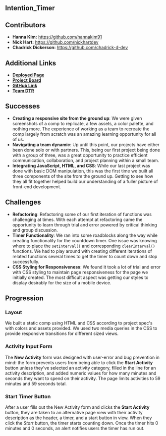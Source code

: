 ## Intention_Timer

## Contributors
- **Hanna Kim:** https://github.com/hannakim91
- **Nick Hart:** https://github.com/nickhartdev
- **Chadrick Dickerson:** https://github.com/chadrick-d-dev
## Additional Links
- **[Deployed Page](https://nickhartdev.github.io/Intention_Timer/)**
- **[Project Board](https://github.com/nickhartdev/Intention_Timer/projects/1)**
- **[GitHub Link](https://github.com/nickhartdev/Intention_Timer)**
- **[Team DTR](https://gist.github.com/nickhartdev/857df23059be59dc29b5751cd00fd2ad)**
## Successes
- **Creating a responsive site from the ground up**: We were given screenshots of a comp to replicate, a few assets, a color palette, and nothing more. The experience of working as a team to recreate the comp largely from scratch was an amazing learning opportunity for all of us.
- **Navigating a team dynamic**: Up until this point, our projects have either been done solo or with partners. This, being our first project being done with a group of three, was a great opportunity to practice efficient communication, collaboration, and project planning within a small team.
- **Integrating JavaScript, HTML, and CSS**: While our last project was done with basic DOM manipulation, this was the first time we built all three components of the site from the ground up. Getting to see how they all fit together helped build our understanding of a fuller picture of front-end development.
## Challenges
- **Refactoring**: Refactoring some of our first iteration of functions was challenging at times.
With each attempt at refactoring came the opportunity to learn through trial and error powered by critical thinking and group discussion.
- **Timer Functionality**: We ran into some roadblocks along the way while creating functionality for the countdown timer. One issue was knowing where to place the `setInterval()` and corresponding `clearInterval()` functions. We had to play around with creating different iterations of related functions several times to get the timer to count down and stop successfully.
- **CSS Styling for Responsiveness**: We found it took a lot of trial and error with CSS styling to maintain page responsiveness for the page we initially created. The most difficult aspect was getting our styles to display desirably for the size of a mobile device.
## Progression
### **Layout**
  We built a static comp using HTML and CSS according to project spec's with colors and assets provided.
  We used two media queries in the CSS to provide responsive transitions for different sized views.  
### Activity Input Form
  The **New Activity** form was designed with user-error and bug prevention in mind: the form prevents users from being able to click the **Start Activity** button unless they've selected an activity category, filled in the line for an activity description, and added numeric values for how many minutes and seconds they want to spend on their activity. The page limits activities to 59 minutes and 59 seconds total.
### Start Timer Button
  After a user fills out the New Activity form and clicks the **Start Activity** button, they are taken to an alternative page view with their activity description as the header, a timer, and a start button in view. When they click the *Start* button, the timer starts counting down. Once the timer hits 0 minutes and 0 seconds, an alert notifies users the timer has run out.
